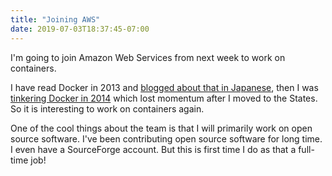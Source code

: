 ```yaml
---
title: "Joining AWS"
date: 2019-07-03T18:37:45-07:00
---
```

I'm going to join Amazon Web Services from next week to work on containers.

I have read Docker in 2013 and [blogged about that in Japanese](http://2013.8-p.info/japanese/06-22-docker.html), then I was [tinkering Docker in 2014](https://github.com/moby/moby/commits?author=kzys) which lost momentum after I moved to the States. So it is interesting to work on containers again.

One of the cool things about the team is that I will primarily work on open source software. I've been contributing open source software for long time. I even have a SourceForge account. But this is first time I do as that a full-time job!
